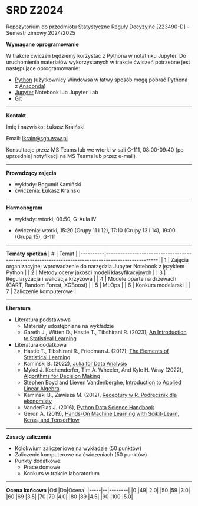 # SRD Z2024
Repozytorium do przedmiotu Statystyczne Reguły Decyzyjne [223490-D] - Semestr zimowy 2024/2025


**Wymagane oprogramowanie**

W trakcie ćwiczeń będziemy korzystać z Pythona w notatniku Jupyter.
Do uruchomienia materiałów wykorzystanych w trakcie ćwiczeń potrzebne jest następujące oprogramowanie:
* [Python](https://www.python.org/downloads/) (użytkownicy Windowsa w łatwy sposób mogą pobrać Pythona z [Anacondą](https://anaconda.org/))
* [Jupyter](https://jupyter.org/install) Notebook lub Jupyter Lab
* [Git](https://git-scm.com/)

---
**Kontakt**

Imię i nazwisko: Łukasz Kraiński

Email: lkrain@sgh.waw.pl

Konsultacje przez MS Teams lub we wtorki w sali G-111, 08:00-09:40 (po uprzedniej notyfikacji na MS Teams lub przez e-mail)

---
**Prowadzący zajęcia**

* wykłady: Bogumił Kamiński
* ćwiczenia: Łukasz Kraiński

---
**Harmonogram**

* wykłady: wtorki, 09:50, G-Aula IV

* ćwiczenia: wtorki, 15:20 (Grupy 11 i 12), 17:10 (Grupy 13 i 14), 19:00 (Grupa 15), G-111

---

**Tematy spotkań**
|     #    |     Temat                                                                                          |
|----------|----------------------------------------------------------------------------------------------------|
|     1    |     Zajęcia   organizacyjne; wprowadzenie do narzędzia Jupyter Notebook z językiem Python   |
|     2    |     Metody   oceny jakości modeli klasyfikacyjnych                                                 |
|     3    |     Regularyzacja i walidacja krzyżowa                                                            |
|     4    |     Modele oparte na drzewach (CART, Random Forest, XGBoost)                            |
|     5    |     MLOps                                                         |
|     6    |     Konkurs   modelarski                                                                           |
|     7    |     Zaliczenie   komputerowe                                                                       |

---
**Literatura**

* Literatura podstawowa
  * Materiały udostępniane na wykładzie
  * Gareth J., Witten D., Hastie T., Tibshirani R. (2023), [An Introduction to Statistical Learning](https://www.statlearning.com/)
* Literatura dodatkowa
  * Hastie T., Tibshirani R., Friedman J. (2017), [The Elements of Statistical Learning](https://hastie.su.domains/Papers/ESLII.pdf)
  * Kamiński B. (2022), [Julia for Data Analysis](https://www.manning.com/books/julia-for-data-analysis)
  * Mykel J. Kochenderfer, Tim A. Wheeler, And Kyle H. Wray (2022), [Algorithms for Decision Making](https://algorithmsbook.com/)
  * Stephen Boyd and Lieven Vandenberghe, [Introduction to Applied Linear Algebra](http://vmls-book.stanford.edu/)
  * Kamiński B., Zawisza M. (2012), [Receptury w R. Podręcznik dla ekonomisty](http://bogumilkaminski.pl/projekty/)
  * VanderPlas J. (2016), [Python Data Science Handbook](https://jakevdp.github.io/PythonDataScienceHandbook/)
  * Géron A. (2019), [Hands-On Machine Learning with Scikit-Learn, Keras, and TensorFlow](https://github.com/ageron/handson-ml2)

---
**Zasady zaliczenia**

* Kolokwium zaliczeniowe na wykładzie (50 punktów)
* Zaliczenie komputerowe na ćwiczeniach (50 punktów)
* Punkty dodatkowe:
  * Prace domowe
  * Konkurs w trakcie laboratorium

---
**Ocena końcowa**
|Od |Do|Ocena|
|-----|--|--------|
|0 |49| 2.0|
|50 |59 |3.0|
|60 |69 |3.5|
|70 |79 |4.0|
|80 |89 |4.5|
|90 |100 |5.0|
